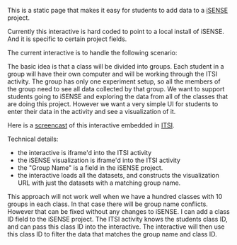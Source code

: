 This is a static page that makes it easy for students to add data to a [iSENSE](http://isenseproject.org/) project.

Currently this interactive is hard coded to point to a local install of iSENSE. And it is specific to certain
project fields.

The current interactive is to handle the following scenario:

The basic idea is that a class will be divided into groups.  Each student in a group will have their own computer and will be working through the ITSI activity. The group has only one experiment setup, so all the members of the group need to see all data collected by that group. We want to support students going to iSENSE and exploring the data from all of the classes that are doing this project. However we want a very simple UI for students to enter their data in the activity and see a visualization of it.

Here is a [screencast](http://www.screencast.com/t/7jSfLv7J20y) of this interactive embedded in [ITSI](https://itsi.portal.concord.org).


Technical details:
- the interactive is iframe'd into the ITSI activity
- the iSENSE visualization is iframe'd into the ITSI activity
- the "Group Name" is a field in the iSENSE project.
- the interactive loads all the datasets, and constructs the visualization URL with just the datasets with a matching group name.

This approach will not work well when we have a hundred classes with 10 groups in each class. In that case there will be group name conflicts.  However that can be fixed without any changes to iSENSE.  I can add a class ID field to the iSENSE project. The ITSI activity knows the students class ID, and can pass this class ID into the interactive. The interactive will then use this class ID to filter the data that matches the group name and class ID.